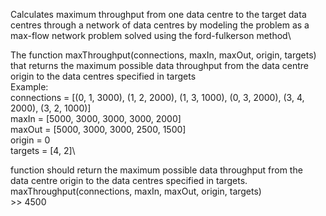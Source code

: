 Calculates maximum throughput from one data centre to the target data centres through a network of data centres by modeling the problem as a max-flow network problem solved using the ford-fulkerson method\

The function maxThroughput(connections, maxIn, maxOut, origin, targets) that returns the maximum possible data throughput from the data centre origin to the data centres specified in targets\
Example:\
connections = [(0, 1, 3000), (1, 2, 2000), (1, 3, 1000), (0, 3, 2000), (3, 4, 2000), (3, 2, 1000)]\
maxIn = [5000, 3000, 3000, 3000, 2000]\
maxOut = [5000, 3000, 3000, 2500, 1500]\
origin = 0\
targets = [4, 2]\

function should return the maximum possible data throughput from the\
data centre origin to the data centres specified in targets.\
maxThroughput(connections, maxIn, maxOut, origin, targets)\
\>> 4500
